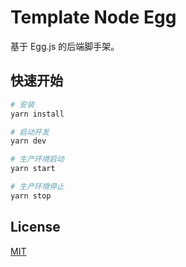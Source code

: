 # Template Node Egg

基于 Egg.js 的后端脚手架。


## 快速开始

```bash
# 安装
yarn install

# 启动开发
yarn dev

# 生产环境启动
yarn start

# 生产环境停止
yarn stop
```


## License

[MIT](/LICENSE)

